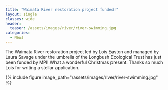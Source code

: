 ```yaml
---
title: "Waimata River restoration project funded!"
layout: single
classes: wide
header:
  teaser: /assets/images/river/river-swimming.jpg
categories:
  - News
---
```


The Waimata River restoration project led by Lois Easton and managed by Laura Savage under the umbrella of the Longbush Ecological Trust has just been funded by MPI!  What a wonderful Christmas present.  Thanks so much Lois for writing a stellar application. 


{% include figure image_path="/assets/images/river/river-swimming.jpg" %}

